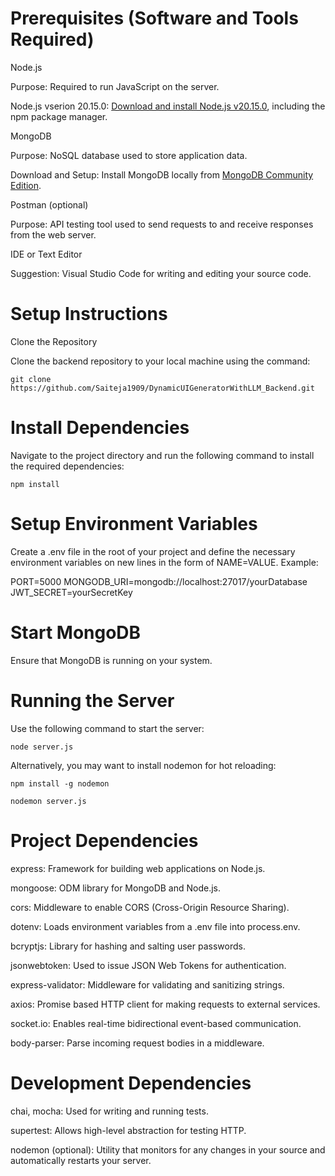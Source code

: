 # Prerequisites (Software and Tools Required)
Node.js

Purpose: Required to run JavaScript on the server.

Node.js vserion 20.15.0: [Download and install Node.js v20.15.0](https://nodejs.org/dist/v20.15.0/node-v20.15.0-x64.msi), including the npm package manager.

MongoDB

Purpose: NoSQL database used to store application data.

Download and Setup: Install MongoDB locally from [MongoDB Community Edition](https://www.mongodb.com/docs/manual/administration/install-community/).

Postman (optional)

Purpose: API testing tool used to send requests to and receive responses from the web server.

IDE or Text Editor

Suggestion: Visual Studio Code for writing and editing your source code.

# Setup Instructions
Clone the Repository

Clone the backend repository to your local machine using the command:

`git clone https://github.com/Saiteja1909/DynamicUIGeneratorWithLLM_Backend.git`

# Install Dependencies

Navigate to the project directory and run the following command to install the required dependencies:

`npm install`

# Setup Environment Variables

Create a .env file in the root of your project and define the necessary environment variables on new lines in the form of NAME=VALUE. Example:

PORT=5000
MONGODB_URI=mongodb://localhost:27017/yourDatabase
JWT_SECRET=yourSecretKey

# Start MongoDB

Ensure that MongoDB is running on your system. 

# Running the Server

Use the following command to start the server:

`node server.js`

Alternatively, you may want to install nodemon for hot reloading:

`npm install -g nodemon`

`nodemon server.js`

# Project Dependencies
express: Framework for building web applications on Node.js.

mongoose: ODM library for MongoDB and Node.js.

cors: Middleware to enable CORS (Cross-Origin Resource Sharing).

dotenv: Loads environment variables from a .env file into process.env.

bcryptjs: Library for hashing and salting user passwords.

jsonwebtoken: Used to issue JSON Web Tokens for authentication.

express-validator: Middleware for validating and sanitizing strings.

axios: Promise based HTTP client for making requests to external services.

socket.io: Enables real-time bidirectional event-based communication.

body-parser: Parse incoming request bodies in a middleware.

# Development Dependencies

chai, mocha: Used for writing and running tests.

supertest: Allows high-level abstraction for testing HTTP.

nodemon (optional): Utility that monitors for any changes in your source and automatically restarts your server.